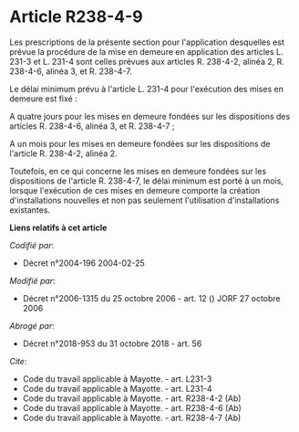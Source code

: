 # Article R238-4-9

Les prescriptions de la présente section pour l'application desquelles est prévue la procédure de la mise en demeure en
application des articles L. 231-3 et L. 231-4 sont celles prévues aux articles R. 238-4-2, alinéa 2, R. 238-4-6, alinéa 3, et
R. 238-4-7. 

Le délai minimum prévu à l'article L. 231-4 pour l'exécution des mises en demeure est fixé : 

A quatre jours pour les mises en demeure fondées sur les dispositions des articles R. 238-4-6, alinéa 3, et R. 238-4-7 ; 

A un mois pour les mises en demeure fondées sur les dispositions de l'article R. 238-4-2, alinéa 2. 

Toutefois, en ce qui concerne les mises en demeure fondées sur les dispositions de l'article R. 238-4-7, le délai minimum est
porté à un mois, lorsque l'exécution de ces mises en demeure comporte la création d'installations nouvelles et non pas
seulement l'utilisation d'installations existantes.

**Liens relatifs à cet article**

_Codifié par_:

  - Décret n°2004-196 2004-02-25

_Modifié par_:

  - Décret n°2006-1315 du 25 octobre 2006 - art. 12 () JORF 27 octobre 2006

_Abrogé par_:

  - Décret n°2018-953 du 31 octobre 2018 - art. 56

_Cite_:

  - Code du travail applicable à Mayotte. - art. L231-3
  - Code du travail applicable à Mayotte. - art. L231-4
  - Code du travail applicable à Mayotte. - art. R238-4-2 (Ab)
  - Code du travail applicable à Mayotte. - art. R238-4-6 (Ab)
  - Code du travail applicable à Mayotte. - art. R238-4-7 (Ab)
